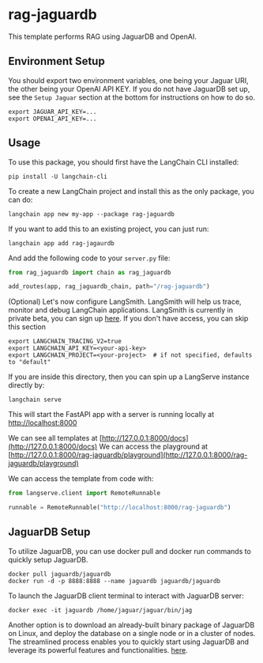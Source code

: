 
# rag-jaguardb

This template performs RAG using JaguarDB and OpenAI.

## Environment Setup

You should export two environment variables, one being your Jaguar URI, the other being your OpenAI API KEY.
If you do not have JaguarDB set up, see the `Setup Jaguar` section at the bottom for instructions on how to do so.

```shell
export JAGUAR_API_KEY=...
export OPENAI_API_KEY=...
```

## Usage

To use this package, you should first have the LangChain CLI installed:

```shell
pip install -U langchain-cli
```

To create a new LangChain project and install this as the only package, you can do:

```shell
langchain app new my-app --package rag-jaguardb
```

If you want to add this to an existing project, you can just run:

```shell
langchain app add rag-jagaurdb
```

And add the following code to your `server.py` file:
```python
from rag_jaguardb import chain as rag_jaguardb

add_routes(app, rag_jaguardb_chain, path="/rag-jaguardb")
```

(Optional) Let's now configure LangSmith. 
LangSmith will help us trace, monitor and debug LangChain applications. 
LangSmith is currently in private beta, you can sign up [here](https://smith.langchain.com/). 
If you don't have access, you can skip this section


```shell
export LANGCHAIN_TRACING_V2=true
export LANGCHAIN_API_KEY=<your-api-key>
export LANGCHAIN_PROJECT=<your-project>  # if not specified, defaults to "default"
```


If you are inside this directory, then you can spin up a LangServe instance directly by:

```shell
langchain serve
```

This will start the FastAPI app with a server is running locally at 
[http://localhost:8000](http://localhost:8000)

We can see all templates at [http://127.0.0.1:8000/docs](http://127.0.0.1:8000/docs)
We can access the playground at [http://127.0.0.1:8000/rag-jaguardb/playground](http://127.0.0.1:8000/rag-jaguardb/playground)  

We can access the template from code with:

```python
from langserve.client import RemoteRunnable

runnable = RemoteRunnable("http://localhost:8000/rag-jaguardb")
```

## JaguarDB Setup

To utilize JaguarDB, you can use docker pull and docker run commands to quickly setup JaguarDB. 

```shell
docker pull jaguardb/jaguardb 
docker run -d -p 8888:8888 --name jaguardb jaguardb/jaguardb
```

To launch the JaguarDB client terminal to interact with JaguarDB server: 

```shell 
docker exec -it jaguardb /home/jaguar/jaguar/bin/jag
```

Another option is to download an already-built binary package of JaguarDB on Linux, and deploy the database on a single node or in a cluster of nodes. The streamlined process enables you to quickly start using JaguarDB and leverage its powerful features and functionalities. [here](http://www.jaguardb.com/download.html).   
